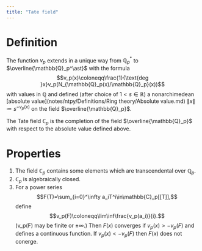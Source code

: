 ```yaml
---
title: "Tate field"
---
```


# Definition

The function $v_p$ extends in a unique way from $\mathbb{Q}_p^\ast$ to $\overline{\mathbb{Q}_p^\ast}$ with the formula $$v_p(x)\coloneqq\frac{1}{\text{deg }x}v_p(N_{\mathbb{Q}_p(x)/\mathbb{Q}_p}(x))$$ with values in $\mathbb{Q}$ and defined (after choice of $1<s\in\mathbb{R})$ a nonarchimedean [absolute value](notes/ntpy/Definitions/Ring theory/Absolute value.md) $\|x\|\coloneqq s^{-v_p(x)}$ on the field $\overline{\mathbb{Q}_p}$.

The Tate field $\mathbb{C}_p$ is the completion of the field $\overline{\mathbb{Q}_p}$ with respect to the absolute value defined above.

# Properties

1. The field $\mathbb{C}_p$ contains some elements which are transcendental over $\mathbb{Q}_p$.
3. $\mathbb{C}_p$ is algebraically closed.
4. For a power series $$F(T)=\sum_{i=0}^\infty a_iT^i\in\mathbb{C}_p[[T]],$$ define $$v_p(F)\coloneqq\lim\inf\frac{v_p(a_i)}{i}.$$ (v_p(F) may be finite or $\pm\infty$.) Then $F(x)$ converges if $v_p(x)>-v_p(F)$ and defines a continuous function. If $v_p(x)< -v_p(F)$ then $F(x)$ does not conerge.
